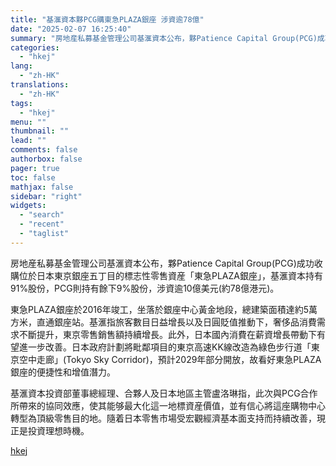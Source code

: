 ```yaml
---
title: "基滙資本夥PCG購東急PLAZA銀座 涉資逾78億"
date: "2025-02-07 16:25:40"
summary: "房地産私募基金管理公司基滙資本公布，夥Patience Capital Group(PCG)成功收購..."
categories:
  - "hkej"
lang:
  - "zh-HK"
translations:
  - "zh-HK"
tags:
  - "hkej"
menu: ""
thumbnail: ""
lead: ""
comments: false
authorbox: false
pager: true
toc: false
mathjax: false
sidebar: "right"
widgets:
  - "search"
  - "recent"
  - "taglist"
---
```


房地産私募基金管理公司基滙資本公布，夥Patience Capital Group(PCG)成功收購位於日本東京銀座五丁目的標志性零售資産「東急PLAZA銀座」，基滙資本持有91%股份，PCG則持有餘下9%股份，涉資逾10億美元(約78億港元)。

東急PLAZA銀座於2016年竣工，坐落於銀座中心黃金地段，總建築面積達約5萬方米，直通銀座站。基滙指旅客數目日益增長以及日圓貶值推動下，奢侈品消費需求不斷提升，東京零售銷售額持續增長。此外，日本國內消費在薪資增長帶動下有望進一步改善。日本政府計劃將毗鄰項目的東京高速KK線改造為綠色步行道「東京空中走廊」(Tokyo Sky Corridor)，預計2029年部分開放，故看好東急PLAZA銀座的便捷性和增值潛力。

基滙資本投資部董事總經理、合夥人及日本地區主管盧洛琳指，此次與PCG合作所帶來的協同效應，使其能够最大化這一地標資産價值，並有信心將這座購物中心轉型為頂級零售目的地。隨着日本零售市場受宏觀經濟基本面支持而持續改善，現正是投資理想時機。

[hkej](https://www2.hkej.com/instantnews/international/article/3995130/%E5%9F%BA%E6%BB%99%E8%B3%87%E6%9C%AC%E5%A4%A5PCG%E8%B3%BC%E6%9D%B1%E6%80%A5PLAZA%E9%8A%80%E5%BA%A7+%E6%B6%89%E8%B3%87%E9%80%BE78%E5%84%84)
